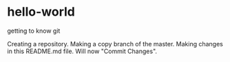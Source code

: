 # hello-world
getting to know git

Creating a repository. Making a copy branch of the master. Making changes in this README.md file. Will now "Commit Changes".
